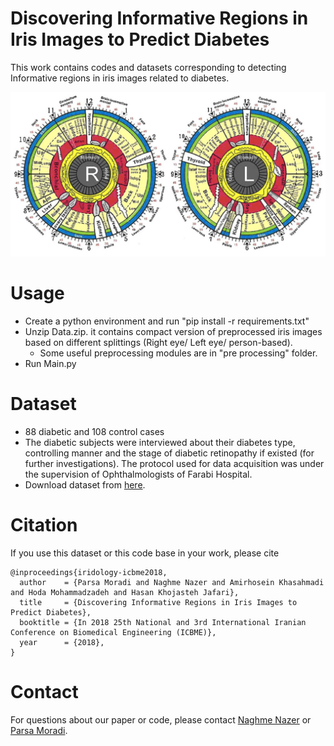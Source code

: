 # Discovering Informative Regions in Iris Images to Predict Diabetes

This work contains codes and datasets corresponding to detecting Informative regions in iris images related to diabetes.

![](img/Figure6.png)

# Usage
 - Create a python environment and run "pip install -r requirements.txt"
 - Unzip Data.zip. it contains compact version of preprocessed iris images based on different splittings
 (Right eye/ Left eye/ person-based).
    - Some useful preprocessing modules are in "pre processing" folder.
 - Run Main.py

# Dataset
  - 88 diabetic and 108 control cases
  - The diabetic subjects were interviewed about their diabetes type, controlling manner and the stage of diabetic retinopathy if existed (for further investigations). The protocol used for data acquisition was under the supervision of Ophthalmologists of Farabi Hospital.
  - Download dataset from [here](https://drive.google.com/file/d/1y7W84iMXkXcL7pnS-wkN2I5V5VIvZrci/view?usp=sharing).


# Citation
If you use this dataset or this code base in your work, please cite
```
@inproceedings{iridology-icbme2018,
  author    = {Parsa Moradi and Naghme Nazer and Amirhosein Khasahmadi and Hoda Mohammadzadeh and Hasan Khojasteh Jafari},
  title     = {Discovering Informative Regions in Iris Images to Predict Diabetes},
  booktitle = {In 2018 25th National and 3rd International Iranian Conference on Biomedical Engineering (ICBME)},
  year      = {2018},
}
```

# Contact
For questions about our paper or code, please contact [Naghme Nazer](mailto:naghme93@gmail.com) or [Parsa Moradi](mailto::parsa.moradi73@gmail.com).
